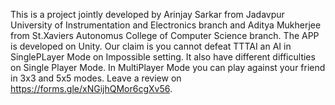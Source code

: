 This is a project jointly developed by Arinjay Sarkar from Jadavpur University of Instrumentation and Electronics branch and Aditya Mukherjee from St.Xaviers Autonomus College of Computer Science branch.
The APP is developed on Unity.
Our claim is you cannot defeat TTTAI an AI in SinglePLayer Mode on Impossible setting.
It also have different difficulties on Single Player Mode. 
In MultiPlayer Mode you can play against your friend in 3x3 and 5x5 modes.
Leave a review on https://forms.gle/xNGijhQMor6cgXv56.
